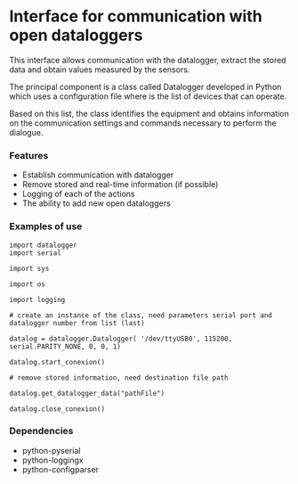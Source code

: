 Interface for communication with open dataloggers
====
This interface allows communication with the datalogger, extract the stored data and obtain values ​​measured by the sensors. 

The principal component is a class called Datalogger developed in Python which uses a configuration file where is the list of devices that can operate.

Based on this list, the class identifies the equipment and obtains information on the communication settings and commands necessary to perform the dialogue.



### Features

* Establish communication with datalogger
* Remove stored and real-time information (if possible)
* Logging of each of the actions
* The ability to add new open dataloggers



### Examples of use


  > 
    import datalogger
    import serial
    
    import sys
    
    import os
    
    import logging
    
    # create an instance of the class, need parameters serial port and datalogger number from list (last)
    
    datalog = datalogger.Datalogger( '/dev/ttyUSB0', 115200, serial.PARITY_NONE, 0, 0, 1)
    
    datalog.start_conexion()
    
    # remove stored information, need destination file path
    
    datalog.get_datalogger_data("pathFile")
    
    datalog.close_conexion()



### Dependencies
* python-pyserial
* python-loggingx
* python-configparser 


